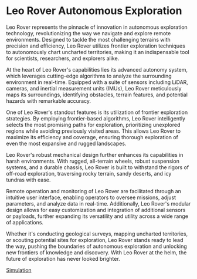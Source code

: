 # Leo Rover Autonomous Exploration

Leo Rover represents the pinnacle of innovation in autonomous exploration technology, revolutionizing the way we navigate and explore remote environments. Designed to tackle the most challenging terrains with precision and efficiency, Leo Rover utilizes frontier exploration techniques to autonomously chart uncharted territories, making it an indispensable tool for scientists, researchers, and explorers alike.

At the heart of Leo Rover's capabilities lies its advanced autonomy system, which leverages cutting-edge algorithms to analyze the surrounding environment in real-time. Equipped with a suite of sensors including LiDAR, cameras, and inertial measurement units (IMUs), Leo Rover meticulously maps its surroundings, identifying obstacles, terrain features, and potential hazards with remarkable accuracy.

One of Leo Rover's standout features is its utilization of frontier exploration strategies. By employing frontier-based algorithms, Leo Rover intelligently selects the most promising paths for exploration, prioritizing unexplored regions while avoiding previously visited areas. This allows Leo Rover to maximize its efficiency and coverage, ensuring thorough exploration of even the most expansive and rugged landscapes.

Leo Rover's robust mechanical design further enhances its capabilities in harsh environments. With rugged, all-terrain wheels, robust suspension systems, and a durable chassis, Leo Rover is built to withstand the rigors of off-road exploration, traversing rocky terrain, sandy deserts, and icy tundras with ease.

Remote operation and monitoring of Leo Rover are facilitated through an intuitive user interface, enabling operators to oversee missions, adjust parameters, and analyze data in real-time. Additionally, Leo Rover's modular design allows for easy customization and integration of additional sensors or payloads, further expanding its versatility and utility across a wide range of applications.

Whether it's conducting geological surveys, mapping uncharted territories, or scouting potential sites for exploration, Leo Rover stands ready to lead the way, pushing the boundaries of autonomous exploration and unlocking new frontiers of knowledge and discovery. With Leo Rover at the helm, the future of exploration has never looked brighter.

[Simulation](https://github.com/nathanshankar/leo-rover-autonomous-exploration/blob/master/nathan's%20leo%20ros2%20frontier%20exploration.mp4)
